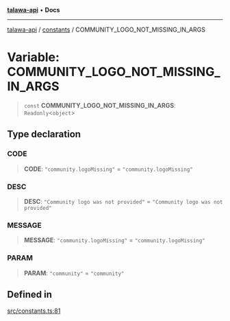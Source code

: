 [**talawa-api**](../../README.md) • **Docs**

***

[talawa-api](../../modules.md) / [constants](../README.md) / COMMUNITY\_LOGO\_NOT\_MISSING\_IN\_ARGS

# Variable: COMMUNITY\_LOGO\_NOT\_MISSING\_IN\_ARGS

> `const` **COMMUNITY\_LOGO\_NOT\_MISSING\_IN\_ARGS**: `Readonly`\<`object`\>

## Type declaration

### CODE

> **CODE**: `"community.logoMissing"` = `"community.logoMissing"`

### DESC

> **DESC**: `"Community logo was not provided"` = `"Community logo was not provided"`

### MESSAGE

> **MESSAGE**: `"community.logoMissing"` = `"community.logoMissing"`

### PARAM

> **PARAM**: `"community"` = `"community"`

## Defined in

[src/constants.ts:81](https://github.com/PalisadoesFoundation/talawa-api/blob/3bacbf38707ebd3e3e5f1bc5b4cc7aa3b2adc169/src/constants.ts#L81)
